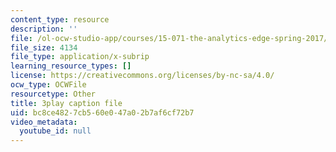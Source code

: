 ```yaml
---
content_type: resource
description: ''
file: /ol-ocw-studio-app/courses/15-071-the-analytics-edge-spring-2017/bc8ce4827cb560e047a02b7af6cf72b7_wYcMru4gYF4.srt
file_size: 4134
file_type: application/x-subrip
learning_resource_types: []
license: https://creativecommons.org/licenses/by-nc-sa/4.0/
ocw_type: OCWFile
resourcetype: Other
title: 3play caption file
uid: bc8ce482-7cb5-60e0-47a0-2b7af6cf72b7
video_metadata:
  youtube_id: null
---
```

